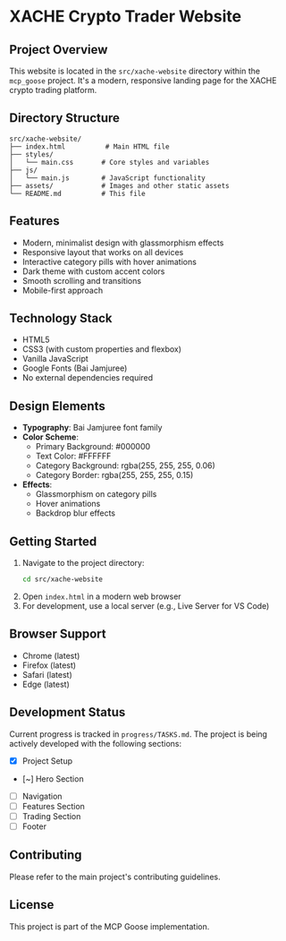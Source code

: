 # XACHE Crypto Trader Website

## Project Overview
This website is located in the `src/xache-website` directory within the `mcp_goose` project. It's a modern, responsive landing page for the XACHE crypto trading platform.

## Directory Structure
```
src/xache-website/
├── index.html          # Main HTML file
├── styles/
│   └── main.css       # Core styles and variables
├── js/
│   └── main.js        # JavaScript functionality
├── assets/            # Images and other static assets
└── README.md          # This file
```

## Features
- Modern, minimalist design with glassmorphism effects
- Responsive layout that works on all devices
- Interactive category pills with hover animations
- Dark theme with custom accent colors
- Smooth scrolling and transitions
- Mobile-first approach

## Technology Stack
- HTML5
- CSS3 (with custom properties and flexbox)
- Vanilla JavaScript
- Google Fonts (Bai Jamjuree)
- No external dependencies required

## Design Elements
- **Typography**: Bai Jamjuree font family
- **Color Scheme**:
  - Primary Background: #000000
  - Text Color: #FFFFFF
  - Category Background: rgba(255, 255, 255, 0.06)
  - Category Border: rgba(255, 255, 255, 0.15)
- **Effects**:
  - Glassmorphism on category pills
  - Hover animations
  - Backdrop blur effects

## Getting Started
1. Navigate to the project directory:
   ```bash
   cd src/xache-website
   ```
2. Open `index.html` in a modern web browser
3. For development, use a local server (e.g., Live Server for VS Code)

## Browser Support
- Chrome (latest)
- Firefox (latest)
- Safari (latest)
- Edge (latest)

## Development Status
Current progress is tracked in `progress/TASKS.md`. The project is being actively developed with the following sections:
- [x] Project Setup
- [~] Hero Section
- [ ] Navigation
- [ ] Features Section
- [ ] Trading Section
- [ ] Footer

## Contributing
Please refer to the main project's contributing guidelines.

## License
This project is part of the MCP Goose implementation. 